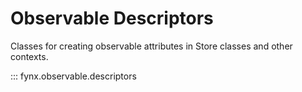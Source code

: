# Observable Descriptors

Classes for creating observable attributes in Store classes and other contexts.

::: fynx.observable.descriptors
